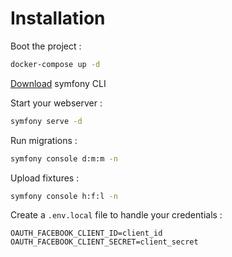 # Installation

Boot the project :
```bash
docker-compose up -d
```

[Download][1] symfony CLI

Start your webserver :
```bash
symfony serve -d
```

Run migrations :
```bash
symfony console d:m:m -n
```

Upload fixtures :
```bash
symfony console h:f:l -n
```

Create a `.env.local` file to handle your credentials :
```dotenv
OAUTH_FACEBOOK_CLIENT_ID=client_id
OAUTH_FACEBOOK_CLIENT_SECRET=client_secret
```

[1]: https://symfony.com/download
